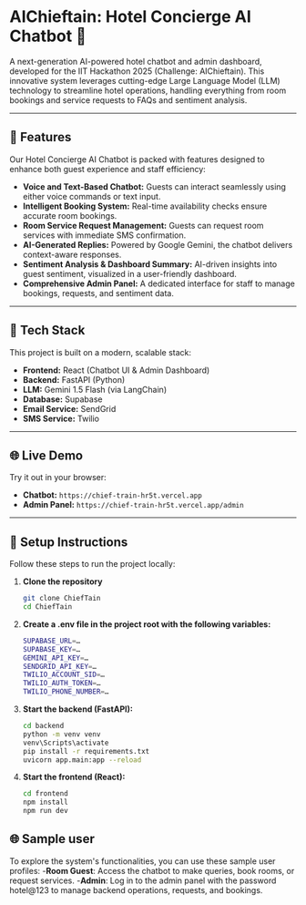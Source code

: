 # AIChieftain: Hotel Concierge AI Chatbot 🏨

A next-generation AI-powered hotel chatbot and admin dashboard, developed for the IIT Hackathon 2025 (Challenge: AIChieftain). This innovative system leverages cutting-edge Large Language Model (LLM) technology to streamline hotel operations, handling everything from room bookings and service requests to FAQs and sentiment analysis.

---

## 🚀 Features

Our Hotel Concierge AI Chatbot is packed with features designed to enhance both guest experience and staff efficiency:

- **Voice and Text-Based Chatbot:** Guests can interact seamlessly using either voice commands or text input.  
- **Intelligent Booking System:** Real-time availability checks ensure accurate room bookings.  
- **Room Service Request Management:** Guests can request room services with immediate SMS confirmation.  
- **AI-Generated Replies:** Powered by Google Gemini, the chatbot delivers context-aware responses.  
- **Sentiment Analysis & Dashboard Summary:** AI-driven insights into guest sentiment, visualized in a user-friendly dashboard.  
- **Comprehensive Admin Panel:** A dedicated interface for staff to manage bookings, requests, and sentiment data.

---

## 📄 Tech Stack

This project is built on a modern, scalable stack:

- **Frontend:** React (Chatbot UI & Admin Dashboard)  
- **Backend:** FastAPI (Python)  
- **LLM:** Gemini 1.5 Flash (via LangChain)  
- **Database:** Supabase  
- **Email Service:** SendGrid  
- **SMS Service:** Twilio  

---

## 🌐 Live Demo

Try it out in your browser:

- **Chatbot:** `https://chief-train-hr5t.vercel.app`  
- **Admin Panel:** `https://chief-train-hr5t.vercel.app/admin`  

---

## 🔧 Setup Instructions

Follow these steps to run the project locally:

1. **Clone the repository**  
   ```bash
   git clone ChiefTain
   cd ChiefTain

2. **Create a .env file in the project root with the following variables:**  
   ```bash
   SUPABASE_URL=…
   SUPABASE_KEY=…
   GEMINI_API_KEY=…
   SENDGRID_API_KEY=…
   TWILIO_ACCOUNT_SID=…
   TWILIO_AUTH_TOKEN=…
   TWILIO_PHONE_NUMBER=…


3. **Start the backend (FastAPI):**  
   ```bash
   cd backend
   python -m venv venv
   venv\Scripts\activate
   pip install -r requirements.txt
   uvicorn app.main:app --reload


4. **Start the frontend (React):**  
   ```bash
   cd frontend
   npm install
   npm run dev


## 🌐 Sample user
   To explore the system's functionalities, you can use these sample user profiles:
    -**Room Guest**: Access the chatbot to make queries, book rooms, or request services.
    -**Admin**: Log in to the admin panel with the password hotel@123 to manage backend operations, requests, and bookings.

 
